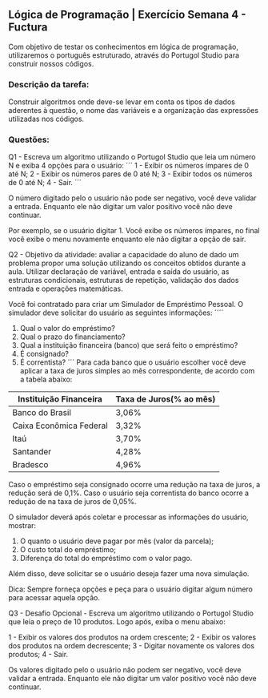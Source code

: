 ## Lógica de Programação | Exercício Semana 4 - Fuctura

Com objetivo de testar os conhecimentos em lógica de programação, utilizaremos o português estruturado, através do Portugol Studio para construir nossos códigos.

### Descrição da tarefa:

Construir algoritmos onde deve-se levar em conta os tipos de dados aderentes à questão, o nome das variáveis e a organização das expressões utilizadas nos códigos.

### Questões:

Q1 - Escreva um algoritmo utilizando o  Portugol Studio que leia um número N e exiba 4 opções para o usuário:
´´´
 1 - Exibir os números ímpares de 0 até N;
 2 - Exibir os números pares de 0 até N;
 3 - Exibir todos os números de 0 até N;
 4 - Sair.
 ´´´

O número digitado pelo o usuário não pode ser negativo, você deve validar a entrada. Enquanto ele não digitar um valor positivo você não deve continuar.

Por exemplo, se o usuário digitar 1. Você exibe os números ímpares, no final você exibe o menu novamente enquanto ele não digitar a opção de sair.

Q2 - Objetivo da atividade: avaliar a capacidade do aluno de dado um problema propor uma solução utilizando os conceitos obtidos durante a aula. Utilizar declaração de variável, entrada e saída do usuário, as estruturas condicionais, estruturas de repetição, validação dos dados entrada e  operações  matemáticas.

Você foi contratado para criar um Simulador de Empréstimo Pessoal. O simulador deve solicitar do usuário as seguintes informações:
´´´´
1. Qual o valor do empréstimo?
2. Qual o prazo do financiamento?
3. Qual a instituição financeira (banco) que será feito o empréstimo?
4. É consignado?
5. É correntista?
´´´
Para cada banco que o usuário escolher você deve aplicar a taxa de juros simples ao mês correspondente, de acordo com a tabela abaixo:

**Instituição Financeira**  |   **Taxa de Juros(% ao mês)**   |
--------------------------- | ------------------------------- |
  Banco do Brasil           |              3,06%              |
  Caixa Econômica Federal   |              3,32%              |
  Itaú                      |              3,70%              |
  Santander                 |              4,28%              |
  Bradesco                  |              4,96%              |

Caso o empréstimo seja consignado ocorre uma redução na taxa de juros, a redução será de 0,1%. Caso o usuário seja correntista do banco ocorre a redução de na taxa de juros de 0,05%.

O simulador deverá após coletar e processar as informações do usuário, mostrar:

1. O quanto o usuário deve pagar por mês (valor da parcela);
2. O custo total do empréstimo;
3. Diferença do total do empréstimo com o valor pago.

Além disso, deve solicitar se o usuário deseja fazer uma nova simulação. 

Dica: Sempre forneça opções e peça para o usuário digitar algum número para acessar aquela opção.

Q3 - Desafio Opcional - Escreva um algoritmo utilizando o  Portugol Studio que leia o preço de 10 produtos. Logo após, exiba o menu abaixo:

 1 - Exibir os valores dos produtos na ordem crescente;
 2 - Exibir os valores dos produtos na ordem decrescente;
 3 - Digitar novamente os valores dos produtos;
 4 - Sair.

Os valores digitado pelo o usuário não podem ser negativo, você deve validar a entrada. Enquanto ele não digitar um valor positivo você não deve continuar.

